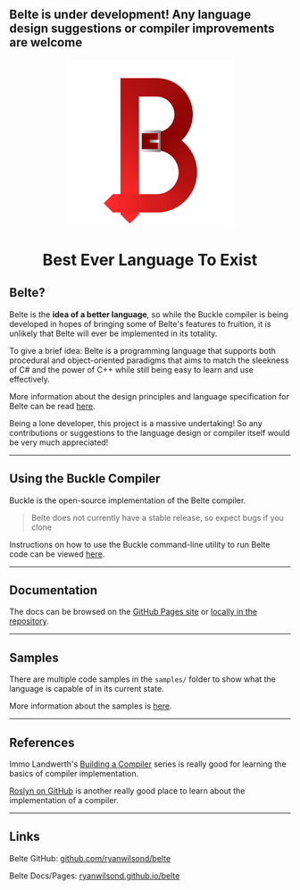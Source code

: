 ## Belte is under development! Any language design suggestions or compiler improvements are welcome

<p align="center">
<img width="300" src="docs/images/BelteCapital.png" alt="Belte Logo">
</p>

<h1 align="center">Best Ever Language To Exist</h1>

## Belte?

Belte is the **idea of a better language**, so while the Buckle compiler is being developed in hopes of bringing
some of Belte's features to fruition, it is unlikely that Belte will ever be implemented in its totality.

To give a brief idea: Belte is a programming language that supports both procedural and object-oriented paradigms that
aims to match the sleekness of C# and the power of C++ while still being easy to learn and use effectively.

More information about the design principles and language specification for Belte can be read
[here](#documentation).

Being a lone developer, this project is a massive undertaking! So any contributions or suggestions to the language
design or compiler itself would be very much appreciated!

___

## Using the Buckle Compiler

Buckle is the open-source implementation of the Belte compiler.

> Belte does not currently have a stable release, so expect bugs if you clone

Instructions on how to use the Buckle command-line utility to run Belte code can be viewed [here](docs/Buckle.md).

___

## Documentation

The docs can be browsed on the [GitHub Pages site](https://ryanwilsond.github.io/belte/) or
[locally in the repository](docs/README.md).

___

## Samples

There are multiple code samples in the `samples/` folder to show what the language is capable of in its current state.

More information about the samples is [here](samples/README.md).

___

## References

Immo Landwerth's [Building a Compiler](https://www.youtube.com/playlist?list=PLRAdsfhKI4OWNOSfS7EUu5GRAVmze1t2y)
series is really good for learning the basics of compiler implementation.

[Roslyn on GitHub](https://github.com/dotnet/roslyn) is another really good place to learn about the implementation of a
compiler.

___

## Links

Belte GitHub: [github.com/ryanwilsond/belte](https://github.com/ryanwilsond/belte)

Belte Docs/Pages: [ryanwilsond.github.io/belte](https://ryanwilsond.github.io/belte/)
